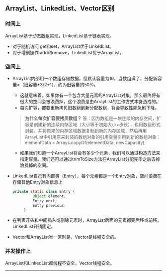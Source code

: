 ## ArrayList、LinkedList、Vector区别

### 时间上
ArrayList基于动态数组实现，LinkedList基于链表实现。

- 对于随机访问 get和set，ArrayList优于LinkedList。
- 对于增删操作 add和remove，LinkedList优于ArrayList。

### 空间上

- ArrayList内部用一个数组存储数据，但默认容量为10，当数组满了，分配新容量=（旧容量*3/2+1），约为旧容量的50%。
    - 这就意味着，如果你有一个包含大量元素的ArrayList对象，那么最终将有很大的空间会被浪费掉，这个浪费是由ArrayList的工作方式本身造成的。
    - 每次扩容，都要重新拷贝旧数组到新分配数组，将会导致性能急剧下降。
    > **为什么每次扩容要拷贝数组？**
    > 答：因为数组是一块连续的内存空间，扩容是创建新的连续内存区域（大小等于初始大小+步长），也用数组形式封装，并将原来的内存区域数据复制到新的内存区域，然后再用ArrayList中引用原来封装的数组对象的引用变量引用到新的数组对象：elementData = Arrays.copyOf(elementData, newCapacity);
    - 如果我们知道一个ArrayList将会有多少个元素，我们可以通过构造方法来指定容量。我们还可以通过trimToSize方法在ArrayList分配完毕之后去掉浪费掉的空间。
- LinkedList自己有内部类（Entry），每个元素都是一个Entry对象，空间浪费在存储其他Entry对象信息上
    
    ```java
    private static class Entry {   
             Object element;   
             Entry next;   
             Entry previous;   
         }   
    ```     
- 在列表开头和中间插入或删除元素时，ArrayList后面的元素都要后移或前移，LinkedList开销固定。
- Vector和ArrayList唯一区别是，Vector是线程安全的。
    
### 并发操作上
ArrayList和LinkedList都线程不安全，Vector线程安全。

---
